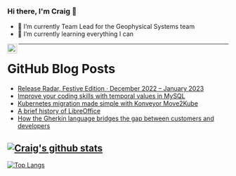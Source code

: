 ### Hi there, I'm Craig 👋

<!--
**CraigTeelFugro/CraigTeelFugro** is a ✨ _special_ ✨ repository because its `README.md` (this file) appears on your GitHub profile.

Here are some ideas to get you started:
-->

- 🔭 I’m currently Team Lead for the Geophysical Systems team
- 🌱 I’m currently learning everything I can

[<img align="left" alt="Craig Teel | LinkedIn" width="22px" src="https://cdn.jsdelivr.net/npm/simple-icons@v3/icons/linkedin.svg" />][linkedin]

---

# GitHub Blog Posts

<!-- BLOG-POST-LIST:START -->
- [Release Radar, Festive Edition · December 2022 – January 2023](https://github.blog/2023-02-08-release-radar-dec-2022-jan-2023/)
- [Improve your coding skills with temporal values in MySQL](https://opensource.com/article/23/2/temporal-values-mysql)
- [Kubernetes migration made simple with Konveyor Move2Kube](https://opensource.com/article/23/2/kubernetes-migration-konveyor-move2kube)
- [A brief history of LibreOffice](https://opensource.com/article/23/2/libreoffice-history)
- [How the Gherkin language bridges the gap between customers and developers](https://opensource.com/article/23/2/gherkin-language-developers)
<!-- BLOG-POST-LIST:END -->

## [![Craig's github stats](https://github-readme-stats.vercel.app/api?username=craigteelfugro&show_icons=true&theme=radical)](https://github.com/anuraghazra/github-readme-stats)


[linkedin]: https://linkedin.com/in/craig-teel-b8786771
[![Top Langs](https://github-readme-stats.vercel.app/api/top-langs/?username=craigteelfugro&layout=compact)](https://github.com/anuraghazra/github-readme-stats)
